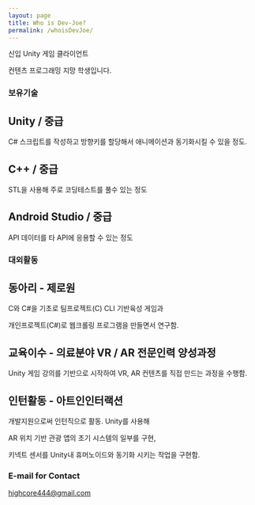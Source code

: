 ```yaml
---
layout: page
title: Who is Dev-Joe?
permalink: /whoisDevJoe/
---
```


신입 Unity 게임 클라이언트 

컨텐츠 프로그래밍 지망 학생입니다. 

### 보유기술

## Unity / 중급

C# 스크립트를 작성하고 방향키를 할당해서 애니메이션과 동기화시킬 수 있을 정도.

## C++ / 중급

STL을 사용해 주로 코딩테스트를 풀수 있는 정도

## Android Studio / 중급

API 데이터를 타 API에 응용할 수 있는 정도 

### 대외활동

## 동아리 - 제로원

C와 C#을 기초로 팀프로젝트(C) CLI 기반육성 게임과 

개인프로젝트(C#)로 웹크롤링 프로그램을 만들면서 연구함.

## 교육이수 - 의료분야 VR / AR 전문인력 양성과정

Unity 게임 강의를 기반으로 시작하여 VR, AR 컨텐츠를 직접 만드는 과정을 수행함.

## 인턴활동 - 아트인인터랙션

개발지원으로써 인턴직으로 활동. Unity를 사용해 

AR 위치 기반 관광 앱의 초기 시스템의 일부를 구현, 

키넥트 센서를 Unity내 휴머노이드와 동기화 시키는 작업을 구현함.


### E-mail for Contact

[highcore444@gmail.com](mailto:highcore444@gmail.com)

